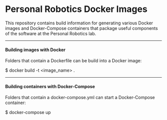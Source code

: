 # Personal Robotics Docker Images
This repository contains build information for generating various Docker images and Docker-Compose containers that package useful components of the software at the Personal Robotics lab.

----
#### Building images with Docker

Folders that contain a Dockerfile can be build into a Docker image:

$ docker build -t <image_name> .

----
#### Building containers with Docker-Compose

Folders that contain a docker-compose.yml can start a Docker-Compose container:

$ docker-compose up
